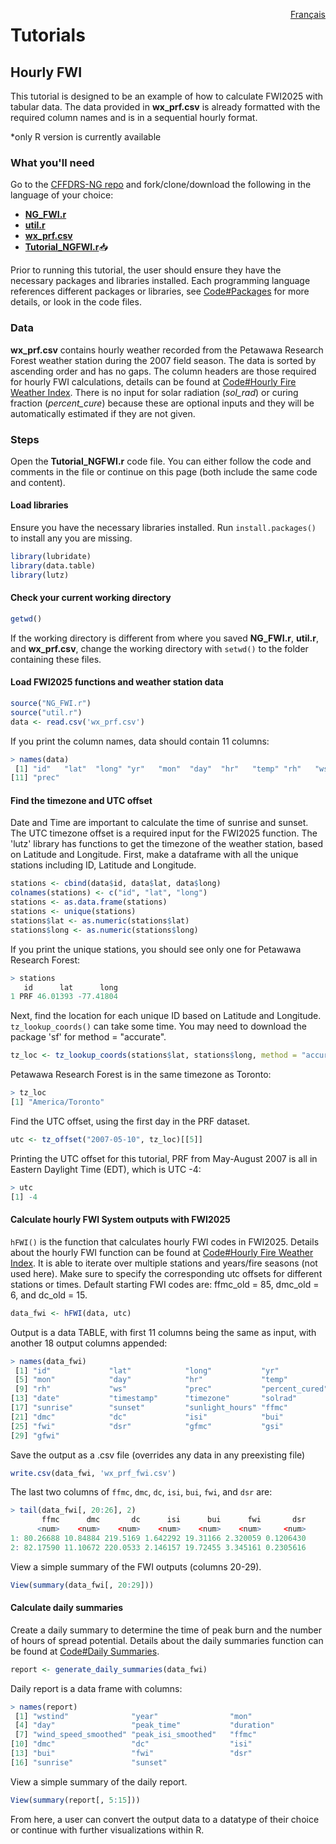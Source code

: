 <a href="https://cffdrs.github.io/website_fr/tutoriels/" target="_self" style="float: right;"> Français </a>

# Tutorials

## Hourly FWI
This tutorial is designed to be an example of how to calculate FWI2025 with tabular data.  The data provided in **wx_prf.csv** is already formatted with the required column names and is in a sequential hourly format.  

\*only R version is currently available

### What you'll need

Go to the [CFFDRS-NG repo](https://github.com/nrcan-cfs-fire/cffdrs-ng/tree/main) and fork/clone/download the following in the language of your choice: 

- [**NG_FWI.r**](https://github.com/nrcan-cfs-fire/cffdrs-ng/blob/main/NG_FWI.r)
- [**util.r**](https://github.com/nrcan-cfs-fire/cffdrs-ng/blob/main/util.r)
- [**wx_prf.csv**](https://github.com/nrcan-cfs-fire/cffdrs-ng/blob/main/data/wx_prf.csv)
- [**Tutorial_NGFWI.r**](tutorials/Tutorial_NGFWI.R)📥

Prior to running this tutorial, the user should ensure they have the necessary packages and libraries installed.  Each programming language references different packages or libraries, see 
<a href="../code/#packages" target="_self">Code#Packages</a>
for more details, or look in the code files.

### Data
**wx_prf.csv** contains hourly weather recorded from the Petawawa Research Forest weather station during the 2007 field season. The data is sorted by ascending order and has no gaps. The column headers are those required for hourly FWI calculations, details can be found at 
<a href="../code/#hourly-fire-weather-index" target="_self">Code#Hourly Fire Weather Index</a>. 
There is no input for solar radiation (*sol_rad*) or curing fraction (*percent_cure*) because these are optional inputs and they will be automatically estimated if they are not given.

### Steps
Open the **Tutorial_NGFWI.r** code file. You can either follow the code and comments in the file or continue on this page (both include the same code and content).

#### Load libraries
Ensure you have the necessary libraries installed. Run `install.packages()` to install any you are missing.
```r
library(lubridate)
library(data.table)
library(lutz)
```
#### Check your current working directory
```r
getwd()
```
If the working directory is different from where you saved **NG_FWI.r**, **util.r**, and **wx_prf.csv**, change the working directory with `setwd()` to the folder containing these files.

#### Load FWI2025 functions and weather station data
```r
source("NG_FWI.r")
source("util.r")
data <- read.csv('wx_prf.csv')
```

If you print the column names, data should contain 11 columns:

```r
> names(data)
 [1] "id"   "lat"  "long" "yr"   "mon"  "day"  "hr"   "temp" "rh"   "ws" 
[11] "prec"
```

#### Find the timezone and UTC offset
Date and Time are important to calculate the time of sunrise and sunset. The UTC timezone offset is a required input for the FWI2025 function. The 'lutz' library has functions to get the timezone of the weather station, based on Latitude and Longitude. First, make a dataframe with all the unique stations including ID, Latitude and Longitude.

```r
stations <- cbind(data$id, data$lat, data$long)
colnames(stations) <- c("id", "lat", "long")
stations <- as.data.frame(stations)
stations <- unique(stations)
stations$lat <- as.numeric(stations$lat)
stations$long <- as.numeric(stations$long)
```
If you print the unique stations, you should see only one for Petawawa Research Forest:

```r
> stations
   id      lat      long
1 PRF 46.01393 -77.41804
```

Next, find the location for each unique ID based on Latitude and Longitude. `tz_lookup_coords()` can take some time. You may need to download the package 'sf' for method = "accurate".

```r
tz_loc <- tz_lookup_coords(stations$lat, stations$long, method = "accurate")
```

Petawawa Research Forest is in the same timezone as Toronto:

```r
> tz_loc
[1] "America/Toronto"
```

Find the UTC offset, using the first day in the PRF dataset.

```r
utc <- tz_offset("2007-05-10", tz_loc)[[5]]
```

Printing the UTC offset for this tutorial, PRF from May-August 2007 is all in Eastern Daylight Time (EDT), which is UTC -4:

```r
> utc
[1] -4
```

#### Calculate hourly FWI System outputs with FWI2025
`hFWI()` is the function that calculates hourly FWI codes in FWI2025. Details about the hourly FWI function can be found at
<a href="../code/#hourly-fire-weather-index" target="_self">Code#Hourly Fire Weather Index</a>.
It is able to iterate over multiple stations and years/fire seasons (not used here). Make sure to specify the corresponding utc offsets for different stations or times. Default starting FWI codes are: ffmc_old = 85, dmc_old = 6, and dc_old = 15.

```r
data_fwi <- hFWI(data, utc)
```

Output is a data TABLE, with first 11 columns being the same as input, with another 18 output columns appended:

```r
> names(data_fwi)
 [1] "id"             "lat"            "long"           "yr"
 [5] "mon"            "day"            "hr"             "temp"
 [9] "rh"             "ws"             "prec"           "percent_cured"  
[13] "date"           "timestamp"      "timezone"       "solrad"
[17] "sunrise"        "sunset"         "sunlight_hours" "ffmc"
[21] "dmc"            "dc"             "isi"            "bui"
[25] "fwi"            "dsr"            "gfmc"           "gsi"
[29] "gfwi"
```

Save the output as a .csv file (overrides any data in any preexisting file)

```r
write.csv(data_fwi, 'wx_prf_fwi.csv')
```

The last two columns of `ffmc`, `dmc`, `dc`, `isi`, `bui`, `fwi`, and `dsr` are:

```r
> tail(data_fwi[, 20:26], 2)
       ffmc      dmc       dc      isi      bui      fwi       dsr  
      <num>    <num>    <num>    <num>    <num>    <num>     <num>  
1: 80.26688 10.84884 219.5169 1.642292 19.31166 2.320059 0.1206430  
2: 82.17590 11.10672 220.0533 2.146157 19.72455 3.345161 0.2305616
```

View a simple summary of the FWI outputs (columns 20-29).

```r
View(summary(data_fwi[, 20:29]))
```

#### Calculate daily summaries
Create a daily summary to determine the time of peak burn and the number of hours of spread potential. Details about the daily summaries function can be found at 
<a href="../code/#daily-summaries" target="_self">Code#Daily Summaries</a>.

```r
report <- generate_daily_summaries(data_fwi)
```

Daily report is a data frame with columns:

```r
> names(report)
 [1] "wstind"              "year"                "mon"              
 [4] "day"                 "peak_time"           "duration"         
 [7] "wind_speed_smoothed" "peak_isi_smoothed"   "ffmc"             
[10] "dmc"                 "dc"                  "isi"              
[13] "bui"                 "fwi"                 "dsr"              
[16] "sunrise"             "sunset"
```

View a simple summary of the daily report.

```r
View(summary(report[, 5:15]))
```

From here, a user can convert the output data to a datatype of their choice or continue with further visualizations within R.
